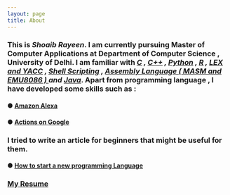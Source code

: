 ```yaml
---
layout: page
title: About
---
```


### This is **_Shoaib Rayeen_**. I am currently pursuing **Master of Computer Applications** at Department of Computer Science , University of Delhi. I am familiar with **_[C](https://github.com/shoaibrayeen/Cplusplus-and-C) , [C++](https://github.com/shoaibrayeen/Cplusplus-and-C) , [Python](https://github.com/shoaibrayeen/Python) , [R](https://github.com/shoaibrayeen/R) , [LEX and YACC](https://github.com/shoaibrayeen/Lex-and-Yacc) , [Shell Scripting](https://github.com/shoaibrayeen/Shell-Programming) , [Assembly Language ( MASM and EMU8086 ) ](https://github.com/shoaibrayeen/Assembly-Language) and [Java](https://github.com/shoaibrayeen/Java)_**. Apart from programming language , I have developed some skills such as :  

#### ● [Amazon Alexa](/doc/amazon_alexa)
#### ● [Actions on Google](/doc/Actions_on_Google)

### I tried to write an article for beginners that might be useful for them.
#### ● [How to start a new programming Language](/doc/start_a_new_programming_language) 


### [My Resume](/doc/resume)
